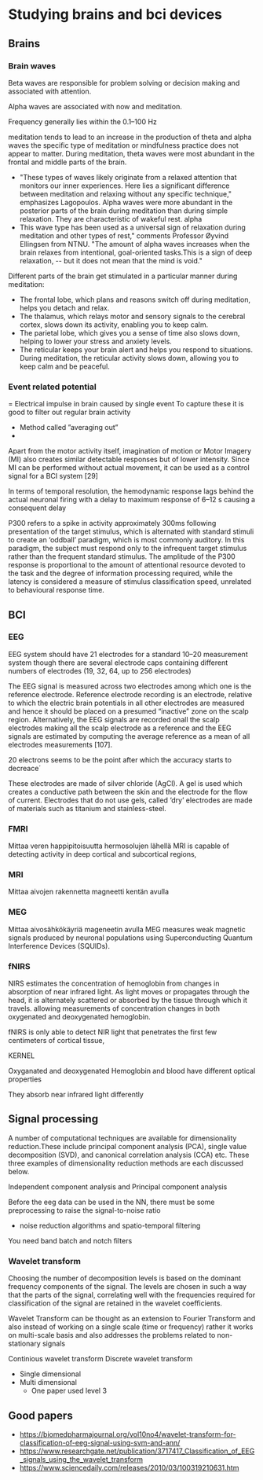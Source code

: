 # Studying brains and bci devices

## Brains

### Brain waves
Beta waves are responsible for problem solving or decision making and associated 
with attention. 

Alpha waves are associated with now and meditation.

Frequency generally lies within the 0.1–100 Hz

meditation tends to lead to an increase in the production of theta and alpha waves
the specific type of meditation or mindfulness practice does not appear to matter.
During meditation, theta waves were most abundant in the frontal and middle parts of the brain.
- "These types of waves likely originate from a relaxed attention that monitors our inner experiences. Here lies a significant difference between meditation and relaxing without any specific technique," emphasizes Lagopoulos.
Alpha waves were more abundant in the posterior parts of the brain during meditation than during simple relaxation. They are characteristic of wakeful rest.
alpha
- This wave type has been used as a universal sign of relaxation during meditation and other types of rest," comments Professor Øyvind Ellingsen from NTNU. "The amount of alpha waves increases when the brain relaxes from intentional, goal-oriented tasks.This is a sign of deep relaxation, -- but it does not mean that the mind is void."

Different parts of the brain get stimulated in a particular manner during meditation:
- The frontal lobe, which plans and reasons switch off during meditation, helps you detach and relax.
- The thalamus, which relays motor and sensory signals to the cerebral cortex, slows down its activity, enabling you to keep calm.
- The parietal lobe, which gives you a sense of time also slows down, helping to lower your stress and anxiety levels.
- The reticular keeps your brain alert and helps you respond to situations. During meditation, the reticular activity slows down, allowing you to keep calm and be peaceful.

### Event related potential
= Electrical impulse in brain caused by single event
To capture these it is good to filter out regular brain activity
- Method called ”averaging out”
- 
Apart from the motor activity itself, imagination of motion or Motor Imagery (MI) also creates similar detectable responses but of lower intensity. Since MI can be performed without actual movement, it can be used as a control signal for a BCI system [29]

In terms of temporal resolution, the hemodynamic response lags behind the actual neuronal firing with a delay to maximum response of 6–12 s causing a consequent delay

P300 refers to a spike in activity approximately 300ms following presentation of the target stimulus, which is alternated with standard stimuli to create an ‘oddball’ paradigm, which is most commonly auditory. In this paradigm, the subject must respond only to the infrequent target stimulus rather than the frequent standard stimulus. The amplitude of the P300 response is proportional to the amount of attentional resource devoted to the task and the degree of information processing required, while the latency is considered a measure of stimulus classification speed, unrelated to behavioural response time.

## BCI

### EEG
EEG system should have 21 electrodes for a standard 10–20 measurement system though there are several electrode caps containing different numbers of electrodes (19, 32, 64, up to 256 electrodes)

The EEG signal is measured across two electrodes among which one is the
 reference electrode. Reference electrode recording is an electrode, relative to which
 the electric brain potentials in all other electrodes are measured and hence it should
 be placed on a presumed “inactive” zone on the scalp region.  Alternatively, the EEG signals are recorded onall the scalp electrodes making all the scalp electrode as a reference and the EEG signals are estimated by computing the average reference as a mean of all electrodes measurements [107].

20 electrons seems to be the point after which the accuracy starts to decreace´

These electrodes are made of silver chloride (AgCl). A gel is used which
 creates a conductive path between the skin and the electrode for the flow of current.
 Electrodes that do not use gels, called ‘dry’ electrodes are made of materials such as
 titanium and stainless-steel.

### FMRI
Mittaa veren happipitoisuutta hermosolujen lähellä
MRI is capable of detecting activity in deep cortical and subcortical regions,
### MRI
Mittaa aivojen rakennetta magneetti kentän avulla
### MEG
Mittaa aivosähkökäyriä mageneetin avulla
 MEG measures weak magnetic signals produced by neuronal populations using Superconducting Quantum Interference Devices (SQUIDs).
### fNIRS
NIRS estimates the concentration of hemoglobin from changes in absorption of near infrared light. As light moves or propagates through the head, it is alternately scattered or absorbed by the tissue through which it travels.
allowing measurements of concentration changes in both oxygenated and deoxygenated hemoglobin.

fNIRS is only able to detect NIR light that penetrates the first few centimeters of cortical tissue,

KERNEL

Oxyganated and deoxygenated Hemoglobin and blood have different optical properties

They absorb near infrared light differently


## Signal processing
A number of computational techniques are available for dimensionality reduction.These include principal component analysis (PCA), single value decomposition (SVD), and canonical correlation analysis (CCA) etc. These three examples of dimensionality reduction methods are each discussed below.

Independent component analysis and Principal component analysis

Before the eeg data can be used in the NN, there must be some preprocessing to raise the signal-to-noise ratio
-  noise reduction algorithms and spatio-temporal filtering

You need band batch and notch filters

### Wavelet transform
Choosing the number of decomposition levels is based on the dominant frequency components of the signal. The levels are chosen in such a way that the parts of the signal, correlating well with the frequencies required for classification of the signal are retained in the wavelet coefficients.

Wavelet Transform can be thought as an extension to Fourier Transform and also instead of working on a single scale (time or frequency) rather it works on multi-scale basis and also addresses the problems related to non-stationary signals

Continious wavelet transform
Discrete wavelet transform
- Single dimensional
- Multi dimensional
  - One paper used level 3

## Good papers
- https://biomedpharmajournal.org/vol10no4/wavelet-transform-for-classification-of-eeg-signal-using-svm-and-ann/
- https://www.researchgate.net/publication/3717417_Classification_of_EEG_signals_using_the_wavelet_transform
- https://www.sciencedaily.com/releases/2010/03/100319210631.htm